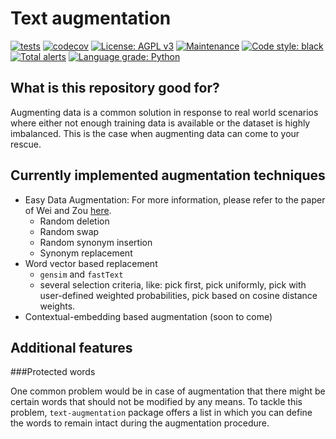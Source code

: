 # Text augmentation

[![tests](https://github.com/montana-knowledge-management/text-augmentation/actions/workflows/ci.yml/badge.svg)](https://github.com/robust/actions)
[![codecov](https://codecov.io/gh/montana-knowledge-management/text-augmentation/branch/main/graph/badge.svg?token=KMYGW7NHWH)](https://codecov.io/gh/montana-knowledge-management/text-augmentation)
[![License: AGPL v3](https://img.shields.io/badge/License-AGPL%20v3-blue.svg)](https://www.gnu.org/licenses/agpl-3.0)
[![Maintenance](https://img.shields.io/badge/Maintained%3F-yes-green.svg)](https://GitHub.com/Naereen/StrapDown.js/graphs/commit-activity)
[![Code style: black](https://img.shields.io/badge/code%20style-black-000000.svg)](https://github.com/psf/black)
[![Total alerts](https://img.shields.io/lgtm/alerts/g/montana-knowledge-management/text-augmentation.svg?logo=lgtm&logoWidth=18)](https://lgtm.com/projects/g/montana-knowledge-management/text-augmentation/alerts/)
[![Language grade: Python](https://img.shields.io/lgtm/grade/python/g/montana-knowledge-management/text-augmentation.svg?logo=lgtm&logoWidth=18)](https://lgtm.com/projects/g/montana-knowledge-management/text-augmentation/context:python)

## What is this repository good for?

Augmenting data is a common solution in response to real world scenarios where either not enough training data is
available or the dataset is highly imbalanced. This is the case when augmenting data can come to your rescue.

## Currently implemented augmentation techniques

* Easy Data Augmentation: For more information, please refer to the paper of Wei and
  Zou [here](https://arxiv.org/abs/1901.11196?ref=hackernoon.com).
    * Random deletion
    * Random swap
    * Random synonym insertion
    * Synonym replacement
* Word vector based replacement
    * `gensim` and `fastText`
    * several selection criteria, like: pick first, pick uniformly, pick with user-defined weighted probabilities, pick
      based on cosine distance weights.
* Contextual-embedding based augmentation (soon to come)

## Additional features

###Protected words 

One common problem would be in case of augmentation that there might be certain words that should not be modified by any
means. To tackle this problem, `text-augmentation` package offers a list in which you can define the words to remain
intact during the augmentation procedure. 
